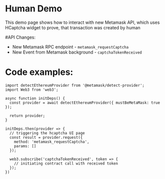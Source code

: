 # Human Demo

This demo page shows how to interact with new Metamask API, which uses HCaptcha widget to prove, that transaction was created by human

#API Changes:

* New Metamask RPC endpoint - `metamask_requestCaptcha`
* New Event from Metamask background - `captchaTokenReceived`

# Code examples:

```
import detectEthereumProvider from '@metamask/detect-provider';
import Web3 from 'web3';

async function initDeps() {
  const provider = await detectEthereumProvider({ mustBeMetaMask: true });

  return provider;
}

initDeps.then(provider => {
  // triggering the hcaptcha UI page
  const result = provider.request({
    method: 'metamask_requestCaptcha',
    params: []
  });

  web3.subscribe('captchaTokenReceived', token => {
    // initiating contract call with received token
  });
})
```
